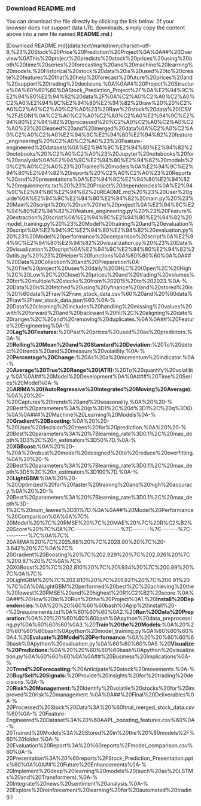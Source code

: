 ### Download README.md

You can download the file directly by clicking the link below. (If your browser does not support data URL downloads, simply copy the content above into a new file named **README.md**.)

[Download README.md](data:text/markdown;charset=utf-8,%23%20Stock%20Price%20Prediction%20Project%0A%0A##%20Overview%0AThis%20project%20predicts%20stock%20prices%20using%20both%20time%20series%20forecasting%20and%20machine%20learning%20models.%20Historical%20stock%20data%20is%20used%20to%20create%20features%20that%20help%20forecast%20future%20prices%20and%20support%20trading%20decisions.%0A%0A##%20Project%20Structure%0A%60%60%60%0AStock_Prediction_Project%2F%0A%E2%94%9C%E2%94%80%E2%94%82%20data%2F%0A%C2%A0%C2%A0%C2%A0%C2%A0%E2%94%9C%E2%94%80%E2%94%82%20raw%20%20%C2%A0%C2%A0%C2%A0%C2%A0%23%20Raw%20stock%20data%20(CSV%2FJSON)%0A%C2%A0%C2%A0%C2%A0%C2%A0%E2%94%9C%E2%94%80%E2%94%82%20processed%20%C2%A0%C2%A0%C2%A0%C2%A0%23%20Cleaned%20and%20merged%20data%0A%C2%A0%C2%A0%C2%A0%C2%A0%E2%94%9C%E2%94%80%E2%94%82%20feature_engineering%20%C2%A0%C2%A0%23%20Feature-engineered%20datasets%0A%E2%94%9C%E2%94%80%E2%94%82%20notebooks%20%C2%A0%C2%A0%23%20Jupyter%20notebooks%20for%20analysis%0A%E2%94%9C%E2%94%80%E2%94%82%20models%20%C2%A0%C2%A0%23%20Trained%20models%0A%E2%94%9C%E2%94%80%E2%94%82%20reports%20%C2%A0%C2%A0%23%20Reports%20and%20presentations%0A%E2%94%9C%E2%94%80%E2%94%82%20requirements.txt%20%23%20Project%20dependencies%0A%E2%94%9C%E2%94%80%E2%94%82%20README.md%20%23%20User%20guide%0A%E2%94%9C%E2%94%80%E2%94%82%20main.py%20%23%20Main%20script%20to%20run%20the%20project%0A%E2%94%9C%E2%94%80%E2%94%82%20feature_engineering.py%20%23%20Feature%20extraction%20script%0A%E2%94%9C%E2%94%80%E2%94%82%20model_training.py%20%23%20Model%20training%20and%20evaluation%20script%0A%E2%94%9C%E2%94%80%E2%94%82%20evaluation.py%20%23%20Model%20performance%20comparison%20script%0A%E2%94%9C%E2%94%80%E2%94%82%20visualization.py%20%23%20Data%20visualization%20script%0A%E2%94%9C%E2%94%80%E2%94%82%20utils.py%20%23%20Helper%20functions%0A%60%60%60%0A%0A##%20Data%20Collection%20and%20Preparation%0A-%20The%20project%20uses%20daily%20OHLC%20(Open%2C%20High%2C%20Low%2C%20Close)%20prices%20and%20trading%20volumes%20for%20multiple%20stocks%20from%202015%20to%202023.%0A-%
20Data%20is%20fetched%20using%20yfinance%20and%20stored%20in%20%60data%2Fraw%2Fraw_stock_data.csv%60%20and%20%60data%2Fraw%2Fraw_stock_data.json%60.%0A-%
20Data%20cleaning%20includes%20handling%20missing%20values%20with%20forward%20and%20backward%20fill%2C%20aligning%20date%20ranges%2C%20and%20removing%20duplicates.%0A%0A##%20Feature%20Engineering%0A-%
20**Lag%20Features:**%20Past%20prices%20used%20as%20predictors.%0A-%
20**Rolling%20Mean%20and%20Standard%20Deviation:**%20To%20detect%20trends%20and%20measure%20volatility.%0A-%
20**Percentage%20Change:**%20As%20a%20momentum%20indicator.%0A-%
20**Average%20True%20Range%20(ATR):**%20To%20quantify%20volatility.%0A%0A##%20Model%20Development%0A%0A###%20Time%20Series%20Model%0A-%
20**ARIMA%20(AutoRegressive%20Integrated%20Moving%20Average):**%0A%20%20-%20Captures%20trends%20and%20seasonality.%0A%20%20-%
20Best%20parameters%3A%20(p%3D1%2C%20d%3D1%2C%20q%3D0).%0A%0A###%20Machine%20Learning%20Models%0A-%
20**Gradient%20Boosting:**%0A%20%20-%20Uses%20decision%20trees%20for%20prediction.%0A%20%20-%
20Best%20parameters%3A%20%7Blearning_rate%3D0.1%2C%20max_depth%3D3%2C%20n_estimators%3D50%7D.%0A-%
20**XGBoost:**%0A%20%20-%20A%20robust%20model%20designed%20to%20reduce%20overfitting.%0A%20%20-%
20Best%20parameters%3A%20%7Blearning_rate%3D0.1%2C%20max_depth%3D5%2C%20n_estimators%3D100%7D.%0A-%
20**LightGBM:**%0A%20%20-%20Optimized%20for%20faster%20training%20and%20high%20accuracy.%0A%20%20-%
20Best%20parameters%3A%20%7Blearning_rate%3D0.1%2C%20max_depth%3D-1%2C%20num_leaves%3D31%7D.%0A%0A##%20Model%20Performance%20Comparison%0A%0A%7C%
20Model%20%7C%20RMSE%20%7C%20MAE%20%7C%20R%C2%B2%20Score%20%7C%0A%7C-------------------%7C-------%7C-------%7C----------%7C%0A%7C%
20ARIMA%20%7C%2025.68%20%7C%2028.90%20%7C%20-3.642%20%7C%0A%7C%
20Gradient%20Boosting%20%7C%202.929%20%7C%202.026%20%7C%200.87%20%7C%0A%7C%
20XGBoost%20%7C%202.810%20%7C%201.934%20%7C%200.89%20%7C%0A%7C%
20LightGBM%20%7C%202.810%20%7C%201.921%20%7C%200.91%20%7C%0A%0ALightGBM%20performed%20best%2C%20achieving%20the%20lowest%20RMSE%20and%20highest%20R%C2%B2%20score.%0A%0A##%20How%20to%20Run%20the%20Project%0A1.%20**Install%20Dependencies:**%0A%20%20%60%60%60bash%0Apip%20install%20-r%20requirements.txt%0A%60%60%60%0A2.%20**Run%20Data%20Preparation:**%0A%20%20%60%60%60bash%0Apython%20data_preprocessing.py%0A%60%60%60%0A3.%20**Train%20the%20Models:**%0A%20%20%60%60%60bash%0Apython%20model_training.py%0A%60%60%60%0A4.%20**Evaluate%20Model%20Performance:**%0A%20%20%60%60%60bash%0Apython%20evaluation.py%0A%60%60%60%0A5.%20**Visualize%20Predictions:**%0A%20%20%60%60%60bash%0Apython%20visualization.py%0A%60%60%60%0A%0A##%20Business%20Implications%0A-%
20**Trend%20Forecasting:**%20Anticipate%20stock%20movements.%0A-%
20**Buy/Sell%20Signals:**%20Provide%20insights%20for%20trading%20decisions.%0A-%
20**Risk%20Management:**%20Identify%20volatile%20stocks%20for%20improved%20risk%20management.%0A%0A##%20Final%20Deliverables%0A-%
20Processed%20Stock%20Data%3A%20%60final_merged_stock_data.csv%60%0A-%
20Feature-Engineered%20Dataset%3A%20%60AAPL_boosting_features.csv%60%0A-%
20Trained%20Models%3A%20Stored%20in%20the%20%60models%2F%60%20folder.%0A-%
20Evaluation%20Report%3A%20%60reports%2Fmodel_comparison.csv%60%0A-%
20Presentation%3A%20%60reports%2FStock_Prediction_Presentation.pptx%60%0A%0A##%20Future%20Enhancements%0A-%
20Implement%20deep%20learning%20models%20(such%20as%20LSTMs%20and%20Transformers).%0A-%
20Integrate%20news%20sentiment%20analysis.%0A-%
20Explore%20reinforcement%20learning%20for%20automated%20trading.)
